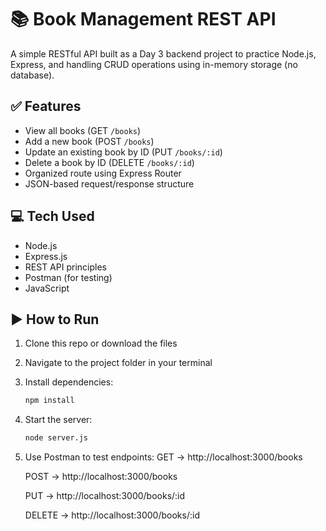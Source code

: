 # 📚 Book Management REST API  
A simple RESTful API built as a Day 3 backend project to practice Node.js, Express, and handling CRUD operations using in-memory storage (no database).

## ✅ Features  
- View all books (GET `/books`)  
- Add a new book (POST `/books`)  
- Update an existing book by ID (PUT `/books/:id`)  
- Delete a book by ID (DELETE `/books/:id`)  
- Organized route using Express Router  
- JSON-based request/response structure  

## 💻 Tech Used  
- Node.js  
- Express.js  
- REST API principles  
- Postman (for testing)  
- JavaScript 

## ▶️ How to Run  
1. Clone this repo or download the files  
2. Navigate to the project folder in your terminal  
3. Install dependencies:  
   ```bash
   npm install
4. Start the server:
   ```bash
   node server.js
5. Use Postman to test endpoints:
   GET → http://localhost:3000/books

   POST → http://localhost:3000/books

   PUT → http://localhost:3000/books/:id
   
   DELETE → http://localhost:3000/books/:id